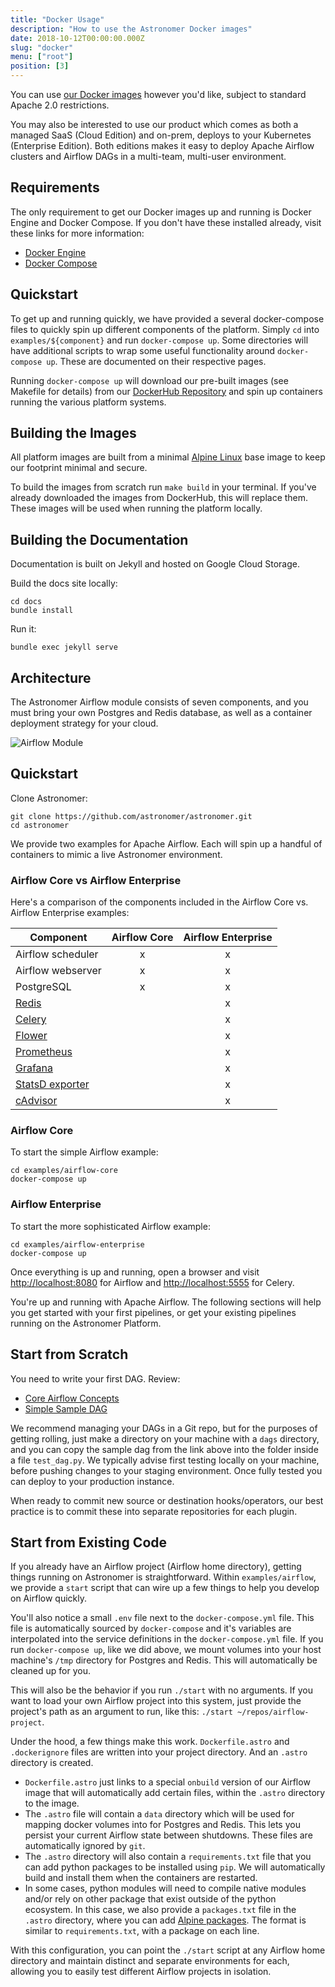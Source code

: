 ```yaml
---
title: "Docker Usage"
description: "How to use the Astronomer Docker images"
date: 2018-10-12T00:00:00.000Z
slug: "docker"
menu: ["root"]
position: [3]
---
```


You can use [our Docker images](https://github.com/astronomer/astronomer)
however you'd like, subject to standard Apache 2.0 restrictions.

You may also be interested to use our product which comes as both a
managed SaaS (Cloud Edition) and on-prem, deploys to your Kubernetes
(Enterprise Edition). Both editions makes it easy to deploy Apache
Airflow clusters and Airflow DAGs in a multi-team, multi-user
environment.

## Requirements

The only requirement to get our Docker images up and running is
Docker Engine and Docker Compose. If you don't have these installed
already, visit these links for more information:

* [Docker Engine](https://docs.docker.com/engine/installation/)
* [Docker Compose](https://docs.docker.com/compose/install/)

## Quickstart

To get up and running quickly, we have provided a several
docker-compose files to quickly spin up different components
of the platform. Simply `cd` into `examples/${component}` and
run `docker-compose up`. Some directories will have additional
scripts to wrap some useful functionality around `docker-compose up`.
These are documented on their respective pages.

Running `docker-compose up` will download our pre-built images
(see Makefile for details) from our
[DockerHub Repository](https://hub.docker.com/u/astronomerinc/)
and spin up containers running the various platform systems.

## Building the Images

All platform images are built from a minimal
[Alpine Linux](https://alpinelinux.org/) base image to keep our
footprint minimal and secure.

To build the images from scratch run `make build` in your terminal.
If you've already downloaded the images from DockerHub, this will
replace them. These images will be used when running the platform
locally.

## Building the Documentation

Documentation is built on Jekyll and hosted on Google Cloud Storage.

Build the docs site locally:

```
cd docs
bundle install
```

Run it:

```
bundle exec jekyll serve
```

## Architecture

The Astronomer Airflow module consists of seven components,
and you must bring your own Postgres and Redis database, as well
as a container deployment strategy for your cloud.

![Airflow Module](https://s3.amazonaws.com/astronomer-cdn/website/img/guides/airflow_module.png)

## Quickstart

Clone Astronomer:

```
git clone https://github.com/astronomer/astronomer.git
cd astronomer
```

We provide two examples for Apache Airflow.  Each will spin up a
handful of containers to mimic a live Astronomer environment.

### Airflow Core vs Airflow Enterprise

Here's a comparison of the components included in the Airflow Core
vs. Airflow Enterprise examples:

| Component                 | Airflow Core | Airflow Enterprise |
|---------------------------|:------------:|:------------------:|
| Airflow scheduler         | x            | x                  |
| Airflow webserver         | x            | x                  |
| PostgreSQL                | x            | x                  |
| [Redis][redis]            |              | x                  |
| [Celery][celery]          |              | x                  |
| [Flower][flower]          |              | x                  |
| [Prometheus][prometheus]  |              | x                  |
| [Grafana][grafana]        |              | x                  |
| [StatsD exporter][statsd] |              | x                  |
| [cAdvisor][cadvisor]      |              | x                  |

[redis]: https://redis.io/
[celery]: http://www.celeryproject.org/
[flower]: http://flower.readthedocs.io/en/latest/
[grafana]: https://grafana.com
[prometheus]: https://prometheus.io
[cadvisor]: https://github.com/google/cadvisor
[statsd]: https://github.com/prometheus/statsd_exporter

### Airflow Core

To start the simple Airflow example:

```
cd examples/airflow-core
docker-compose up
```

### Airflow Enterprise

To start the more sophisticated Airflow example:

```
cd examples/airflow-enterprise
docker-compose up
```

Once everything is up and running, open a browser and visit
<http://localhost:8080> for Airflow and <http://localhost:5555>
for Celery.

You're up and running with Apache Airflow. The following sections
will help you get started with your first pipelines, or get your
existing pipelines running on the Astronomer Platform.

## Start from Scratch

You need to write your first DAG. Review:

* [Core Airflow Concepts](https://docs.astronomer.io/v2/apache_airflow/tutorial/core-airflow-concepts.html)
* [Simple Sample DAG](https://docs.astronomer.io/v2/apache_airflow/tutorial/sample-dag.html)

We recommend managing your DAGs in a Git repo, but for the purposes
of getting rolling, just make a directory on your machine with a
`dags` directory, and you can copy the sample dag from the link
above into the folder inside a file `test_dag.py`. We typically
advise first testing locally on your machine, before pushing
changes to your staging environment. Once fully tested you can
deploy to your production instance.

When ready to commit new source or destination hooks/operators,
our best practice is to commit these into separate repositories
for each plugin.

## Start from Existing Code

If you already have an Airflow project (Airflow home directory),
getting things running on Astronomer is straightforward. Within
`examples/airflow`, we provide a `start` script that can wire up
a few things to help you develop on Airflow quickly.

You'll also notice a small `.env` file next to the
`docker-compose.yml` file. This file is automatically sourced by
`docker-compose` and it's variables are interpolated into the
service definitions in the `docker-compose.yml` file. If you run
`docker-compose up`, like we did above, we mount volumes into your
host machine's `/tmp` directory for Postgres and Redis. This will
automatically be cleaned up for you.

This will also be the behavior if you run `./start` with no
arguments. If you want to load your own Airflow project into this
system, just provide the project's path as an argument to run, like
this: `./start ~/repos/airflow-project`.

Under the hood, a few things make this work. `Dockerfile.astro`
and `.dockerignore` files are written into your project directory.
And an `.astro` directory is created.

* `Dockerfile.astro` just links to a special `onbuild` version of
  our Airflow image that will automatically add certain files,
  within the `.astro` directory to the image.
* The `.astro` file will contain a `data` directory which will be
  used for mapping docker volumes into for Postgres and Redis. This
  lets you persist your current Airflow state between shutdowns.
  These files are automatically ignored by `git`.
* The `.astro` directory will also contain a `requirements.txt`
  file that you can add python packages to be installed using
  `pip`. We will automatically build and install them when the
  containers are restarted.
* In some cases, python modules will need to compile native modules
  and/or rely on other package that exist outside of the python
  ecosystem. In this case, we also provide a `packages.txt` file in
  the `.astro` directory, where you can add
  [Alpine packages](https://pkgs.alpinelinux.org/packages). The
  format is similar to `requirements.txt`, with a package on each
  line.

With this configuration, you can point the `./start` script at any
Airflow home directory and maintain distinct and separate
environments for each, allowing you to easily test different
Airflow projects in isolation.

